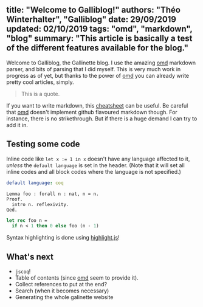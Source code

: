 title: "Welcome to Galliblog!"
authors: "Théo Winterhalter", "Galliblog"
date: 29/09/2019
updated: 02/10/2019
tags: "omd", "markdown", "blog"
summary: "This article is basically a test of the different features available for the blog."
----------------------------------------
Welcome to Galliblog, the Gallinette blog. I use the amazing [omd]
markdown parser, and bits of parsing that I did myself.
This is very much work in progress as of yet, but thanks to the power of
[omd] you can already write pretty cool articles, simply.

> This is a quote.

If you want to write markdown, this [cheatsheet] can be useful.
Be careful that [omd] doesn't implement github flavoured markdown though.
For instance, there is no strikethrough. But if there is a huge demand I can
try to add it in.

## Testing some code

Inline code like `let x := 1 in x` doesn't have any language affected to it,
_unless_ the `default language` is set in the header.
(Note that it will set all inline codes and all block codes where the language
is not specified.)

```yaml
default language: coq
```

```coq
Lemma foo : forall n : nat, n = n.
Proof.
  intro n. reflexivity.
Qed.
```

```ocaml
let rec foo n =
  if n < 1 then 0 else foo (n - 1)
```

Syntax highlighting is done using [highlight.js]!

## What's next

- `jscoq`!
- Table of contents (since [omd] seem to provide it).
- Collect references to put at the end?
- Search (when it becomes necessary)
- Generating the whole galinette website

[jscoq]: https://github.com/ejgallego/jscoq
[omd]: https://github.com/ocaml/omd
[cheatsheet]: https://github.com/adam-p/markdown-here/wiki/Markdown-Cheatsheet
[highlight.js]: https://highlightjs.org

